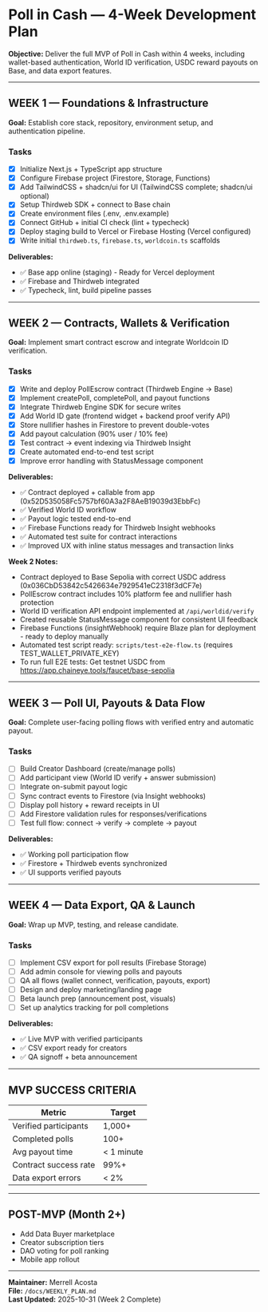 # Poll in Cash — 4-Week Development Plan

**Objective:** Deliver the full MVP of Poll in Cash within 4 weeks, including wallet-based authentication, World ID verification, USDC reward payouts on Base, and data export features.

---

## WEEK 1 — Foundations & Infrastructure
**Goal:** Establish core stack, repository, environment setup, and authentication pipeline.

### Tasks
- [x] Initialize Next.js + TypeScript app structure
- [x] Configure Firebase project (Firestore, Storage, Functions)
- [x] Add TailwindCSS + shadcn/ui for UI (TailwindCSS complete; shadcn/ui optional)
- [x] Setup Thirdweb SDK + connect to Base chain
- [x] Create environment files (.env, .env.example)
- [x] Connect GitHub + initial CI check (lint + typecheck)
- [x] Deploy staging build to Vercel or Firebase Hosting (Vercel configured)
- [x] Write initial `thirdweb.ts`, `firebase.ts`, `worldcoin.ts` scaffolds

**Deliverables:**
- ✅ Base app online (staging) - Ready for Vercel deployment
- ✅ Firebase and Thirdweb integrated
- ✅ Typecheck, lint, build pipeline passes

---

## WEEK 2 — Contracts, Wallets & Verification
**Goal:** Implement smart contract escrow and integrate Worldcoin ID verification.

### Tasks
- [x] Write and deploy PollEscrow contract (Thirdweb Engine → Base)
- [x] Implement createPoll, completePoll, and payout functions
- [x] Integrate Thirdweb Engine SDK for secure writes
- [x] Add World ID gate (frontend widget + backend proof verify API)
- [x] Store nullifier hashes in Firestore to prevent double-votes
- [x] Add payout calculation (90% user / 10% fee)
- [x] Test contract → event indexing via Thirdweb Insight
- [x] Create automated end-to-end test script
- [x] Improve error handling with StatusMessage component

**Deliverables:**
- ✅ Contract deployed + callable from app (0x52D535058Fc5757bf60A3a2F8AeB19039d3EbbFc)
- ✅ Verified World ID workflow
- ✅ Payout logic tested end-to-end
- ✅ Firebase Functions ready for Thirdweb Insight webhooks
- ✅ Automated test suite for contract interactions
- ✅ Improved UX with inline status messages and transaction links

**Week 2 Notes:**
- Contract deployed to Base Sepolia with correct USDC address (0x036CbD53842c5426634e7929541eC2318f3dCF7e)
- PollEscrow contract includes 10% platform fee and nullifier hash protection
- World ID verification API endpoint implemented at `/api/worldid/verify`
- Created reusable StatusMessage component for consistent UI feedback
- Firebase Functions (insightWebhook) require Blaze plan for deployment - ready to deploy manually
- Automated test script ready: `scripts/test-e2e-flow.ts` (requires TEST_WALLET_PRIVATE_KEY)
- To run full E2E tests: Get testnet USDC from https://app.chaineye.tools/faucet/base-sepolia

---

## WEEK 3 — Poll UI, Payouts & Data Flow
**Goal:** Complete user-facing polling flows with verified entry and automatic payout.

### Tasks
- [ ] Build Creator Dashboard (create/manage polls)
- [ ] Add participant view (World ID verify + answer submission)
- [ ] Integrate on-submit payout logic
- [ ] Sync contract events to Firestore (via Insight webhooks)
- [ ] Display poll history + reward receipts in UI
- [ ] Add Firestore validation rules for responses/verifications
- [ ] Test full flow: connect → verify → complete → payout

**Deliverables:**
- ✅ Working poll participation flow
- ✅ Firestore + Thirdweb events synchronized
- ✅ UI supports verified payouts

---

## WEEK 4 — Data Export, QA & Launch
**Goal:** Wrap up MVP, testing, and release candidate.

### Tasks
- [ ] Implement CSV export for poll results (Firebase Storage)
- [ ] Add admin console for viewing polls and payouts
- [ ] QA all flows (wallet connect, verification, payouts, export)
- [ ] Design and deploy marketing/landing page
- [ ] Beta launch prep (announcement post, visuals)
- [ ] Set up analytics tracking for poll completions

**Deliverables:**
- ✅ Live MVP with verified participants
- ✅ CSV export ready for creators
- ✅ QA signoff + beta announcement

---

## MVP SUCCESS CRITERIA
| Metric | Target |
|---------|---------|
| Verified participants | 1,000+ |
| Completed polls | 100+ |
| Avg payout time | < 1 minute |
| Contract success rate | 99%+ |
| Data export errors | < 2% |

---

## POST-MVP (Month 2+)
- Add Data Buyer marketplace
- Creator subscription tiers
- DAO voting for poll ranking
- Mobile app rollout

---

**Maintainer:** Merrell Acosta  
**File:** `/docs/WEEKLY_PLAN.md`  
**Last Updated:** 2025-10-31 (Week 2 Complete)
